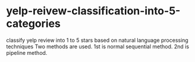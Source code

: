 # yelp-reivew-classification-into-5-categories
classify yelp review into 1 to 5 stars based on natural language processing techniques
Two methods are used.
1st is normal sequential method.
2nd is pipeline method.
